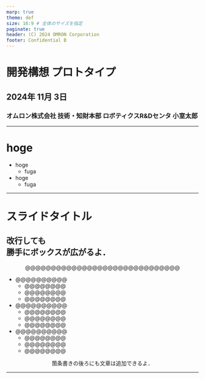 ```yaml
---
marp: true
theme: def
size: 16:9 # 全体のサイズを指定
paginate: true
header: (C) 2024 OMRON Corporation
footer: Confidential B
---
```


<!-- 1枚目 -->
<!-- class: top-page -->

# 開発構想 プロトタイプ

## 2024年 11月 3日

### オムロン株式会社 技術・知財本部 ロボティクスR&Dセンタ 小室太郎

---

<!-- class: second-page -->

# hoge

- hoge
  - fuga
- hoge
  - fuga

---

<!-- class: slide -->

# スライドタイトル

## 改行しても</br> 勝手にボックスが広がるよ．

@@@@@@@@@@@@@@@@@@@@@@@@@@@@@@

- @@@@@@@@@@
  - @@@@@@@@
  - @@@@@@@@
  - @@@@@@@@
- @@@@@@@@@@
  - @@@@@@@@
  - @@@@@@@@
  - @@@@@@@@
- @@@@@@@@@@
  - @@@@@@@@
  - @@@@@@@@
  - @@@@@@@@

<style>
  p { text-align: center; }
</style>
箇条書きの後ろにも文章は追加できるよ．

---

<!-- class: end -->
